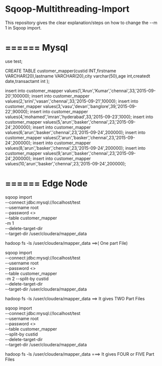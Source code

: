 # Sqoop-Multithreading-Import
This repository gives the clear explanation/steps on how to change the --m 1 in Sqoop import.

======
Mysql
======

use test;

CREATE TABLE customer_mapper(custid INT,firstname VARCHAR(20),lastname VARCHAR(20),city varchar(50),age int,createdt date,transactamt int );

insert into customer_mapper values(1,'Arun','Kumar','chennai',33,'2015-09-20',100000);
insert into customer_mapper values(2,'srini','vasan','chennai',33,'2015-09-21',10000);
insert into customer_mapper values(3,'vasu','devan','banglore',39,'2015-09-22',90000);
insert into customer_mapper values(4,'mohamed','imran','hyderabad',33,'2015-09-23',1000);
insert into customer_mapper values(5,'arun','basker','chennai',23,'2015-09-24',200000);
insert into customer_mapper values(6,'arun','basker','chennai',23,'2015-09-24',200000);
insert into customer_mapper values(7,'arun','basker','chennai',23,'2015-09-24',200000);
insert into customer_mapper values(8,'arun','basker','chennai',23,'2015-09-24',200000);
insert into customer_mapper values(9,'arun','basker','chennai',23,'2015-09-24',200000);
insert into customer_mapper values(10,'arun','basker','chennai',23,'2015-09-24',200000);


======
Edge Node
======

sqoop import \
--connect jdbc:mysql://localhost/test \
--username root \
--password <> \
--table customer_mapper \
-m 1  \
--delete-target-dir \
--target-dir /user/cloudera/mapper_data

hadoop fs -ls /user/cloudera/mapper_data ==>( One part File)


sqoop import \
--connect jdbc:mysql://localhost/test \
--username root \
--password <> \
--table customer_mapper \
-m 2 --split-by custid  \
--delete-target-dir \
--target-dir /user/cloudera/mapper_data      

hadoop fs -ls /user/cloudera/mapper_data ==> It gives TWO Part  Files



sqoop import \
--connect jdbc:mysql://localhost/test \
--username root \
--password <> \
--table customer_mapper \
--split-by custid  \
--delete-target-dir \
--target-dir /user/cloudera/mapper_data      

hadoop fs -ls /user/cloudera/mapper_data ===> It gives FOUR or FIVE Part Files
